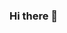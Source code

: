 ### Hi there 👋

<!--
**LuanaCanale/LuanaCanale** is a ✨ _special_ ✨ repository because its `README.md` (this file) appears on your GitHub profile.
- I'm a an alura student.
- I'm in high school.
- I'm sixteen years old.
- I like books.
